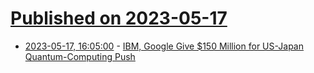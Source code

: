 # [Published on 2023-05-17](index.md)

* [2023-05-17, 16:05:00](https://tech.slashdot.org/story/23/05/17/165231/ibm-google-give-150-million-for-us-japan-quantum-computing-push?utm_source=rss1.0mainlinkanon&utm_medium=feed) - [IBM, Google Give $150 Million for US-Japan Quantum-Computing Push](https://tech.slashdot.org/story/23/05/17/165231/ibm-google-give-150-million-for-us-japan-quantum-computing-push?utm_source=rss1.0mainlinkanon&utm_medium=feed)
